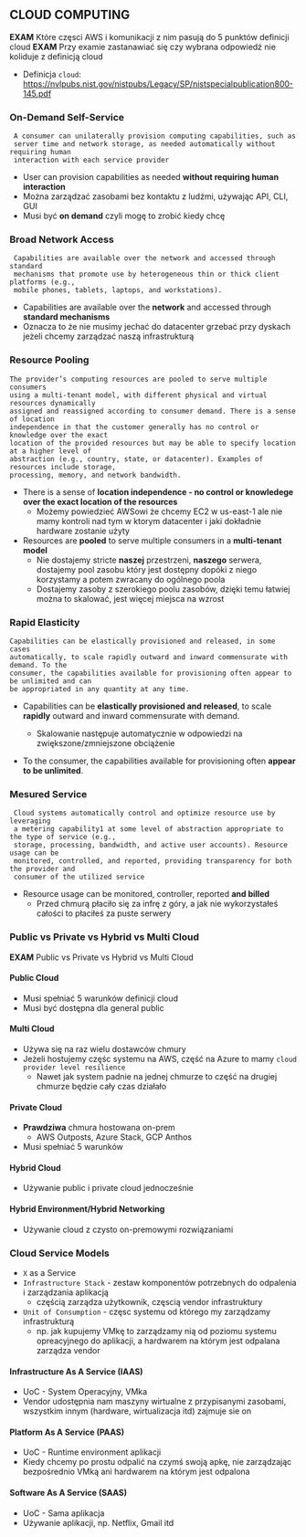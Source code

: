 ## CLOUD COMPUTING

**EXAM** Które częsci AWS i komunikacji z nim pasują do 5 punktów definicji cloud
**EXAM** Przy examie zastanawiać się czy wybrana odpowiedź nie koliduje z definicją cloud

- Definicja `cloud`:
	https://nvlpubs.nist.gov/nistpubs/Legacy/SP/nistspecialpublication800-145.pdf

### On-Demand Self-Service
```
 A consumer can unilaterally provision computing capabilities, such as
 server time and network storage, as needed automatically without requiring human
 interaction with each service provider
```
- User can provision capabilities as needed __without requiring human interaction__
- Można zarządzać zasobami bez kontaktu z ludźmi, używając API, CLI, GUI
- Musi być __on demand__ czyli mogę to zrobić kiedy chcę

### Broad Network Access
```
 Capabilities are available over the network and accessed through standard
 mechanisms that promote use by heterogeneous thin or thick client platforms (e.g.,
 mobile phones, tablets, laptops, and workstations).
 ```
 - Capabilities are available over the __network__ and accessed through __standard mechanisms__
 - Oznacza to że nie musimy jechać do datacenter grzebać przy dyskach jeżeli chcemy zarządzać naszą infrastrukturą

### Resource Pooling
```
The provider’s computing resources are pooled to serve multiple consumers
using a multi-tenant model, with different physical and virtual resources dynamically
assigned and reassigned according to consumer demand. There is a sense of location
independence in that the customer generally has no control or knowledge over the exact
location of the provided resources but may be able to specify location at a higher level of
abstraction (e.g., country, state, or datacenter). Examples of resources include storage,
processing, memory, and network bandwidth.
```
- There is a sense of __location independence - no control or knowledege over the exact location of the resources__
	- Możemy powiedzieć AWSowi że chcemy EC2 w us-east-1 ale nie mamy kontroli nad tym w ktorym datacenter i jaki dokładnie hardware zostanie użyty
- Resources are __pooled__ to serve multiple consumers in a __multi-tenant model__
	- Nie dostajemy stricte __naszej__ przestrzeni, __naszego__ serwera, dostajemy pool zasobu który jest dostępny dopóki z niego korzystamy a potem zwracany do ogólnego poola
	-	Dostajemy zasoby z szerokiego poolu zasobów, dzięki temu łatwiej można to skalować, jest więcej miejsca na wzrost

### Rapid Elasticity
```
Capabilities can be elastically provisioned and released, in some cases
automatically, to scale rapidly outward and inward commensurate with demand. To the
consumer, the capabilities available for provisioning often appear to be unlimited and can
be appropriated in any quantity at any time.
```
- Capabilities can be __elastically provisioned and released__, to scale __rapidly__ outward and inward commensurate with demand.
	-	Skalowanie następuje automatycznie w odpowiedzi na zwiększone/zmniejszone obciążenie

- To the consumer, the capabilities available for provisioning often __appear to be unlimited__.

### Mesured Service
```
 Cloud systems automatically control and optimize resource use by leveraging
 a metering capability1 at some level of abstraction appropriate to the type of service (e.g.,
 storage, processing, bandwidth, and active user accounts). Resource usage can be
 monitored, controlled, and reported, providing transparency for both the provider and
 consumer of the utilized service
``` 

- Resource usage can be monitored, controller, reported __and billed__
	- Przed chmurą płaciło się za infrę z góry, a jak nie wykorzystałeś całości to płaciłeś za puste serwery


### Public vs Private vs Hybrid vs Multi Cloud
**EXAM** Public vs Private vs Hybrid vs Multi Cloud

#### Public Cloud
-	Musi spełniać 5 warunków definicji cloud
- Musi być dostępna dla general public

#### Multi Cloud
- Używa się na raz wielu dostawców chmury
- Jeżeli hostujemy częśc systemu na AWS, część na Azure to mamy	`cloud provider level resilience`
	- Nawet jak system padnie na jednej chmurze to część na drugiej chmurze będzie cały czas działało

#### Private Cloud
- __Prawdziwa__ chmura hostowana on-prem
	- AWS Outposts, Azure Stack, GCP Anthos
- Musi spełniać 5 warunków

#### Hybrid Cloud
- Używanie public i private cloud jednocześnie

#### Hybrid Environment/Hybrid Networking
- Używanie cloud z czysto on-premowymi rozwiązaniami

### Cloud Service Models

- `X` as a Service
- `Infrastructure Stack` - zestaw komponentów potrzebnych do odpalenia i zarządzania aplikacją
	-	 częścią zarządza użytkownik, częscią vendor infrastruktury
-	`Unit of Consumption` - częsc systemu od którego my zarządzamy infrastrukturą
	-	np. jak kupujemy VMkę to zarządzamy nią od poziomu systemu opreacyjnego do aplikacji, a hardwarem na którym jest odpalana zarządza vendor

#### Infrastructure As A Service (IAAS)

- UoC - System Operacyjny, VMka
- Vendor udostępnia nam maszyny wirtualne z przypisanymi zasobami, wszystkim innym (hardware, wirtualizacja itd) zajmuje sie on

#### Platform As A Service (PAAS)

- UoC - Runtime environment aplikacji
- Kiedy chcemy po prostu odpalić na czymś swoją apkę, nie zarządzając bezpośrednio VMką ani hardwarem na którym jest odpalona

#### Software As A Service (SAAS)
- UoC - Sama aplikacja
- Używanie aplikacji, np. Netflix, Gmail itd
